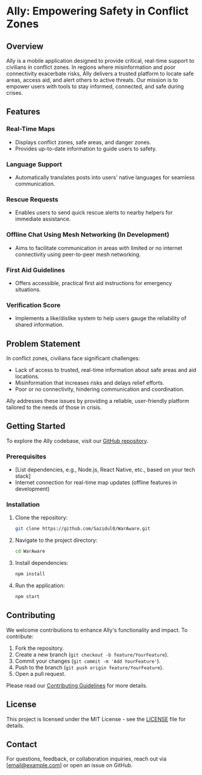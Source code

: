 # Ally: Empowering Safety in Conflict Zones

## Overview
Ally is a mobile application designed to provide critical, real-time support to civilians in conflict zones. In regions where misinformation and poor connectivity exacerbate risks, Ally delivers a trusted platform to locate safe areas, access aid, and alert others to active threats. Our mission is to empower users with tools to stay informed, connected, and safe during crises.

## Features

### Real-Time Maps
- Displays conflict zones, safe areas, and danger zones.
- Provides up-to-date information to guide users to safety.

### Language Support
- Automatically translates posts into users' native languages for seamless communication.

### Rescue Requests
- Enables users to send quick rescue alerts to nearby helpers for immediate assistance.

### Offline Chat Using Mesh Networking (In Development)
- Aims to facilitate communication in areas with limited or no internet connectivity using peer-to-peer mesh networking.

### First Aid Guidelines
- Offers accessible, practical first aid instructions for emergency situations.

### Verification Score
- Implements a like/dislike system to help users gauge the reliability of shared information.

## Problem Statement
In conflict zones, civilians face significant challenges:
- Lack of access to trusted, real-time information about safe areas and aid locations.
- Misinformation that increases risks and delays relief efforts.
- Poor or no connectivity, hindering communication and coordination.

Ally addresses these issues by providing a reliable, user-friendly platform tailored to the needs of those in crisis.

## Getting Started
To explore the Ally codebase, visit our [GitHub repository](https://github.com/Sazidul0/WarAware).

### Prerequisites
- [List dependencies, e.g., Node.js, React Native, etc., based on your tech stack]
- Internet connection for real-time map updates (offline features in development)

### Installation
1. Clone the repository:
   ```bash
   git clone https://github.com/Sazidul0/WarAware.git
   ```
2. Navigate to the project directory:
   ```bash
   cd WarAware
   ```
3. Install dependencies:
   ```bash
   npm install
   ```
4. Run the application:
   ```bash
   npm start
   ```

## Contributing
We welcome contributions to enhance Ally's functionality and impact. To contribute:
1. Fork the repository.
2. Create a new branch (`git checkout -b feature/YourFeature`).
3. Commit your changes (`git commit -m 'Add YourFeature'`).
4. Push to the branch (`git push origin feature/YourFeature`).
5. Open a pull request.

Please read our [Contributing Guidelines](CONTRIBUTING.md) for more details.

## License
This project is licensed under the MIT License - see the [LICENSE](LICENSE) file for details.

## Contact
For questions, feedback, or collaboration inquiries, reach out via [email@example.com] or open an issue on GitHub.